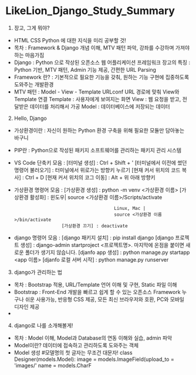# LikeLion_Django_Study_Summary

1. 장고, 그게 뭐야?
 - HTML CSS Python 에 대한 지식을 미리 공부할 것!
 - 목차 : Framework & Django 개념 이해, MTV 패턴 파악, 강좌를 수강하며 가져야 하는 마음가짐
 - Django : Python 으로 작상된 오픈소스 웹 어플리케이션 프레임워크
   장고의 특징 : Python 기반, MTV 패턴, Admin 기능 제공, 간편한 URL Parsing
 - Framework 란? : 기본적으로 필요한 기능을 갖춰, 원하는 기능 구현에 집중하도록 도와주는 개발환경
 - MTV 패턴 : Model - View - Template
              URLconf URL 경로에 맞춰 View와 Template 연결
              Template : 사용자에게 보여지는 화면
              View : 웹 요청을 받고, 전달받은 데이터를 처리해서 가공
              Model : 데이터베이스에 저장되는 데이터
              

2. Hello, Django
 - 가상환경이란 : 자신이 원하는 Python 환경 구축을 위해 필요한 모듈만 담아놓는 바구니
 - PIP란 : Python으로 작성된 패키지 소프트웨어를 관리하는 패키지 관리 시스템
 - VS Code 단축키 모음 : [터미널 생성] : Ctrl + Shift + '
                         [터미널에서 이전에 썼던 명령어 불러오기] : 터미널에서 위로가는 방향키 누르기
                         [현재 커서 위치의 코드 복사] : Ctrl + D
                         [현재 커서 위치의 코그 이동] : Alt + 위 아래 방향키
 - 가상환경 명령어 모음 : [가상환경 생성] : python -m venv <가상환경 이름>
                         [가상환경 활성화] : 윈도우|
                                             source <가상환경 이름>/Scripts/activate
                                             
                                             Linux, Mac |
                                             source <가상환경 이름>/bin/activate
                         [가상환경 끄기] : deactivate
                         
 - django 명령어 모음 : [django 패키지 설치] : pip install django
                        [django 프로젝트 생성] : django-admin startproject <프로젝트명>.
                                                마지막에 온점을 붙이면 새로운 폴더가 생기지 않습니다.
                        [djanfo app 생성] : python manage.py startapp <app 이름>
                        [djanfo 로컬 서버 시작] : python manage.py runserver
                        
                                 
3. django가 관리하는 법
 - 목차 : Bootstrap 적용, URL/Template 언어 이해 및 구현, Static 파일 이해
 - Bootstrap : Front-End 개발을 빠르고 쉽게 할 수 있는 오픈소스 Framework
               누구나 쉬운 사용가능, 반응형 CSS 제공, 모든 최신 브라우저와 호환, PC와 모바일 디자인 제공
 - 
 
 
 
4. django로 나를 소개해볼게!
 - 목차 : Model 이해, Model과 Database의 연동 이해와 실습, admin 파악
 - Model이란? 데이터에 접속하고 관리하도록 도와주는 객체
 - Model 생성 #모델명의 첫 글자는 무조건 대문자!
              class Designer(models.Model):
               image = models.ImageField(upload_to = 'images/'
               name = models.CharF
               
